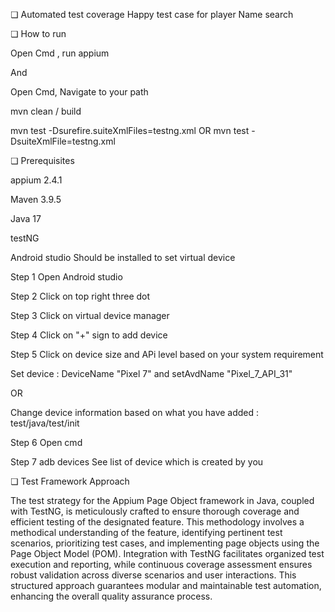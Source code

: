 ❏ Automated test coverage 
Happy test case for player Name search 



❏ How to run

Open Cmd , run appium 

And

Open Cmd, Navigate to your path 

mvn clean / build 

mvn test -Dsurefire.suiteXmlFiles=testng.xml
OR
mvn test -DsuiteXmlFile=testng.xml

❏ Prerequisites

appium 2.4.1

Maven 3.9.5

Java 17

testNG

Android studio Should be installed to set virtual device

Step 1 Open Android studio 

Step 2 Click on top right three dot 

Step 3 Click on virtual device manager

Step 4 Click on "+" sign to add device 

Step 5 Click on device size and APi level based on your system requirement

Set device : DeviceName "Pixel 7" and setAvdName "Pixel_7_API_31"

OR

Change device information based on what you have added : test/java/test/init

Step 6 Open cmd 

Step 7 adb devices 
See list of device which is created by you

❏ Test Framework Approach

The test strategy for the Appium Page Object framework in Java, coupled with TestNG, is meticulously crafted to ensure thorough coverage and efficient testing of the designated feature. This methodology involves a methodical understanding of the feature, identifying pertinent test scenarios, prioritizing test cases, and implementing page objects using the Page Object Model (POM). Integration with TestNG facilitates organized test execution and reporting, while continuous coverage assessment ensures robust validation across diverse scenarios and user interactions. This structured approach guarantees modular and maintainable test automation, enhancing the overall quality assurance process.